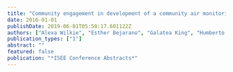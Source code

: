 ```yaml
---
title: "Community engagement in development of a community air monitoring network in Imperial County, California"
date: 2016-01-01
publishDate: 2019-06-01T05:50:17.601122Z
authors: ["Alexa Wilkie", "Esther Bejarano", "Galatea King", "Humberto Lugo", "Dan Meltzer", "Luis Olmedo", "Michelle Wong", "Paul English"]
publication_types: ["1"]
abstract: ""
featured: false
publication: "*ISEE Conference Abstracts*"
---
```


